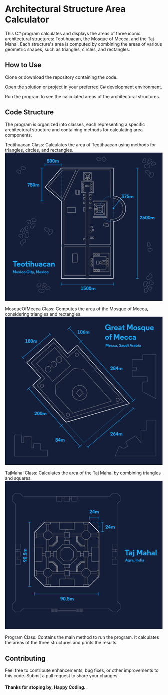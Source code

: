# Architectural Structure Area Calculator
This C# program calculates and displays the areas of three iconic architectural structures: Teotihuacan, the Mosque of Mecca, and the Taj Mahal. Each structure's area is computed by combining the areas of various geometric shapes, such as triangles, circles, and rectangles.

## How to Use
Clone or download the repository containing the code.

Open the solution or project in your preferred C# development environment.

Run the program to see the calculated areas of the architectural structures.

## Code Structure
The program is organized into classes, each representing a specific architectural structure and containing methods for calculating area components.

Teotihuacan Class: Calculates the area of Teotihuacan using methods for triangles, circles, and rectangles.
![Teotihuacan](teotihuacan.png)



MosqueOfMecca Class: Computes the area of the Mosque of Mecca, considering triangles and rectangles.
![Mosque of Mecca](great_mosque_of_mecca.png)



TajMahal Class: Calculates the area of the Taj Mahal by combining triangles and squares.
![Taj Mahal](taj_mahal.png)


Program Class: Contains the main method to run the program. It calculates the areas of the three structures and prints the results.


## Contributing
Feel free to contribute enhancements, bug fixes, or other improvements to this code. Submit a pull request to share your changes.

#### Thanks for stoping by, Happy Coding.


